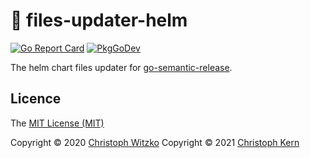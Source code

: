 # :open_file_folder: files-updater-helm
[![Go Report Card](https://goreportcard.com/badge/git.shivering-isles.com/sheogorath/files-updater-helm)](https://goreportcard.com/report/git.shivering-isles.com/sheogorath/files-updater-helm)
[![PkgGoDev](https://pkg.go.dev/badge/git.shivering-isles.com/sheogorath/files-updater-helm)](https://pkg.go.dev/git.shivering-isles.com/sheogorath/files-updater-helm)

The helm chart files updater for [go-semantic-release](https://github.com/go-semantic-release/semantic-release).

## Licence

The [MIT License (MIT)](http://opensource.org/licenses/MIT)

Copyright © 2020 [Christoph Witzko](https://twitter.com/christophwitzko)
Copyright © 2021 [Christoph Kern](https://shivering-isles.com)
